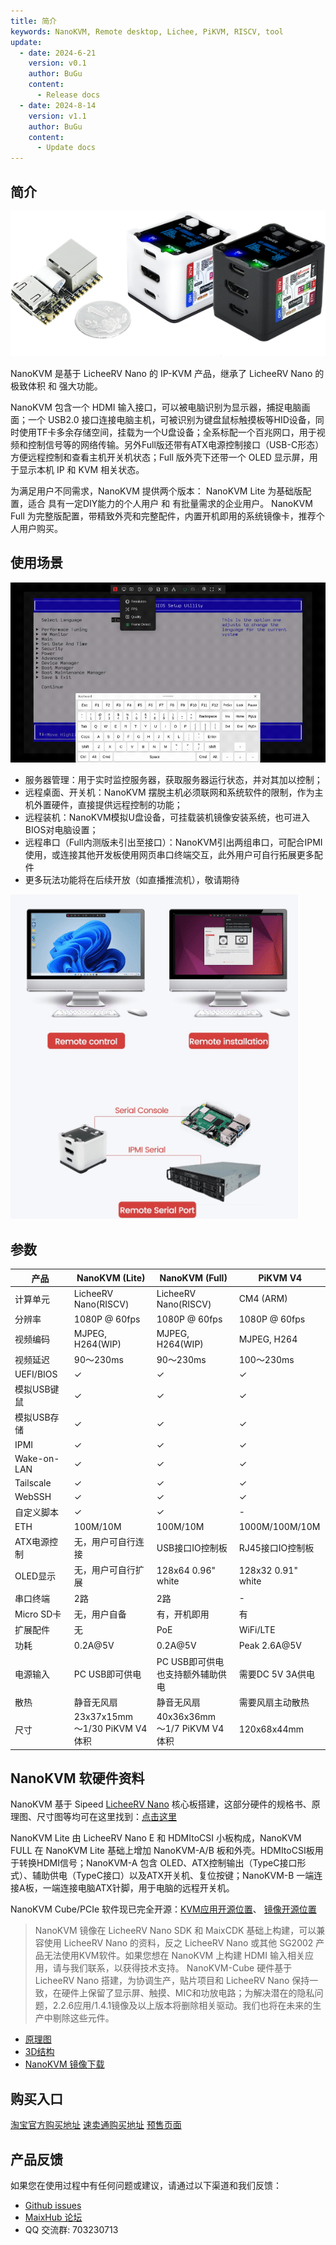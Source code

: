 ```yaml
---
title: 简介
keywords: NanoKVM, Remote desktop, Lichee, PiKVM, RISCV, tool
update:
  - date: 2024-6-21
    version: v0.1
    author: BuGu
    content:
      - Release docs
  - date: 2024-8-14
    version: v1.1
    author: BuGu
    content:
      - Update docs
---
```


## 简介

![](./../../../assets/NanoKVM/introduce/NanoKVM_3.png)

NanoKVM 是基于 LicheeRV Nano 的 IP-KVM 产品，继承了 LicheeRV Nano 的极致体积 和 强大功能。

NanoKVM 包含一个 HDMI 输入接口，可以被电脑识别为显示器，捕捉电脑画面；一个 USB2.0 接口连接电脑主机，可被识别为键盘鼠标触摸板等HID设备，同时使用TF卡多余存储空间，挂载为一个U盘设备；全系标配一个百兆网口，用于视频和控制信号等的网络传输。另外Full版还带有ATX电源控制接口（USB-C形态）方便远程控制和查看主机开关机状态；Full 版外壳下还带一个 OLED 显示屏，用于显示本机 IP 和 KVM 相关状态。

为满足用户不同需求，NanoKVM 提供两个版本：
NanoKVM Lite 为基础版配置，适合 具有一定DIY能力的个人用户 和 有批量需求的企业用户。
NanoKVM Full 为完整版配置，带精致外壳和完整配件，内置开机即用的系统镜像卡，推荐个人用户购买。

## 使用场景

![](./../../../assets/NanoKVM/introduce/web_ui.gif)

+ 服务器管理：用于实时监控服务器，获取服务器运行状态，并对其加以控制；
+ 远程桌面、开关机：NanoKVM 摆脱主机必须联网和系统软件的限制，作为主机外置硬件，直接提供远程控制的功能；
+ 远程装机：NanoKVM模拟U盘设备，可挂载装机镜像安装系统，也可进入BIOS对电脑设置；
+ 远程串口（Full内测版未引出至接口）：NanoKVM引出两组串口，可配合IPMI使用，或连接其他开发板使用网页串口终端交互，此外用户可自行拓展更多配件
+ 更多玩法功能将在后续开放（如直播推流机），敬请期待

![](./../../../assets/NanoKVM/introduce/application.png)

## 参数

| 产品 | NanoKVM (Lite) | NanoKVM (Full) | PiKVM V4 |
| --- | --- | --- | --- |
| 计算单元                | LicheeRV Nano(RISCV) | LicheeRV Nano(RISCV) | CM4 (ARM) |
| 分辨率                  | 1080P @ 60fps | 1080P @ 60fps | 1080P @ 60fps |
| 视频编码                | MJPEG, H264(WIP) | MJPEG, H264(WIP) | MJPEG, H264 |
| 视频延迟                | 90～230ms | 90～230ms | 100～230ms |
| UEFI/BIOS               | ✓ | ✓ | ✓ |
| 模拟USB键鼠  | ✓ | ✓ | ✓ |
| 模拟USB存储  | ✓ | ✓ | ✓ |
| IPMI      | ✓ | ✓ | ✓ |
| Wake-on-LAN | ✓ | ✓ | ✓ |
| Tailscale | ✓ | ✓ | ✓ |
| WebSSH | ✓ | ✓ | ✓ |
| 自定义脚本 | ✓ | ✓ | - |
| ETH | 100M/10M | 100M/10M | 1000M/100M/10M |
| ATX电源控制 | 无，用户可自行连接 | USB接口IO控制板 | RJ45接口IO控制板 |
| OLED显示 | 无，用户可自行扩展 | 128x64 0.96" white | 128x32 0.91" white |
| 串口终端 | 2路 | 2路 | - |
| Micro SD卡 | 无，用户自备 | 有，开机即用 | 有 |
| 扩展配件 | 无 | PoE | WiFi/LTE |
| 功耗 | 0.2A@5V | 0.2A@5V | Peak 2.6A@5V |
| 电源输入 | PC USB即可供电 | PC USB即可供电 <br> 也支持额外辅助供电 | 需要DC 5V 3A供电 |
| 散热 | 静音无风扇 | 静音无风扇 | 需要风扇主动散热 |
| 尺寸 | 23x37x15mm <br> ～1/30 PiKVM V4 体积 | 40x36x36mm <br/> ～1/7 PiKVM V4 体积 | 120x68x44mm |


## NanoKVM 软硬件资料

NanoKVM 基于 Sipeed [LicheeRV Nano](https://wiki.sipeed.com/hardware/zh/lichee/RV_Nano/1_intro.html) 核心板搭建，这部分硬件的规格书、原理图、尺寸图等均可在这里找到：[点击这里](http://cn.dl.sipeed.com/shareURL/LICHEE/LicheeRV_Nano)

NanoKVM Lite 由 LicheeRV Nano E 和 HDMItoCSI 小板构成，NanoKVM FULL 在 NanoKVM Lite 基础上增加 NanoKVM-A/B 板和外壳。HDMItoCSI板用于转换HDMI信号；NanoKVM-A 包含 OLED、ATX控制输出（TypeC接口形式）、辅助供电（TypeC接口）以及ATX开关机、复位按键；NanoKVM-B 一端连接A板，一端连接电脑ATX针脚，用于电脑的远程开关机。

NanoKVM Cube/PCIe 软件现已完全开源：[KVM应用开源位置](https://github.com/sipeed/NanoKVM)、 [镜像开源位置](https://github.com/sipeed/LicheeRV-Nano-Build/tree/NanoKVM)

> NanoKVM 镜像在 LicheeRV Nano SDK 和 MaixCDK 基础上构建，可以兼容使用 LicheeRV Nano 的资料，反之 LicheeRV Nano 或其他 SG2002 产品无法使用KVM软件。如果您想在 NanoKVM 上构建 HDMI 输入相关应用，请与我们联系，以获得技术支持。
> NanoKVM-Cube 硬件基于 LicheeRV Nano 搭建，为协调生产，贴片项目和 LicheeRV Nano 保持一致，在硬件上保留了显示屏、触摸、MIC和功放电路；为解决潜在的隐私问题，2.2.6应用/1.4.1镜像及以上版本将删除相关驱动。我们也将在未来的生产中剔除这些元件。

+ [原理图](https://cn.dl.sipeed.com/shareURL/KVM/nanoKVM/HDK/02_Schematic)
+ [3D结构](https://cn.dl.sipeed.com/shareURL/KVM/nanoKVM/HDK/04_3D_file)
+ [NanoKVM 镜像下载](https://github.com/sipeed/NanoKVM/releases)

## 购买入口

[淘宝官方购买地址](https://item.taobao.com/item.htm?id=811206560480)
[速卖通购买地址](https://www.aliexpress.com/item/1005007369816019.html)
[预售页面](https://sipeed.com/nanokvm)

## 产品反馈

如果您在使用过程中有任何问题或建议，请通过以下渠道和我们反馈：

+ [Github issues](https://github.com/sipeed/NanoKVM) 
+ [MaixHub 论坛](https://maixhub.com/discussion/nanokvm)
+ QQ 交流群: 703230713

